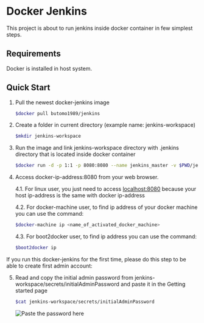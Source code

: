 Docker Jenkins
==============
This project is about to run jenkins inside docker container in few simplest steps.

Requirements
------------
Docker is installed in host system.

Quick Start
-----------
1. Pull the newest docker-jenkins image
	
	```bash
	$docker pull butomo1989/jenkins
	```

2. Create a folder in current directory (example name: jenkins-workspace)
	
	```bash
	$mkdir jenkins-workspace
	```

3. Run the image and link jenkins-workspace directory with .jenkins directory that is located inside docker container

	```bash
	$docker run -d -p 1:1 -p 8080:8080 --name jenkins_master -v $PWD/jenkins-workspace:/root/.jenkins butomo1989/jenkins
	```

4. Access docker-ip-address:8080 from your web browser.

	4.1. For linux user, you just need to access [localhost:8080] because your host ip-address is the same with docker ip-address

	4.2. For docker-machine user, to find ip address of your docker machine you can use the command:

	```bash
	$docker-machine ip <name_of_activated_docker_machine>
	```

	4.3. For boot2docker user, to find ip address you can use the command:

	```bash
	$boot2docker ip
	```

If you run this docker-jenkins for the first time, please do this step to be able to create first admin account:

5. Read and copy the initial admin password from jenkins-workspace/secrets/initialAdminPassword and paste it in the Getting started page

	```bash
	$cat jenkins-workspace/secrets/initialAdminPassword
	```

	![][InitialAdminPassword]

[InitialAdminPassword]: <img/InitialAdminPassword.png> "Paste the password here"
[localhost:8080]: <http:localhost:8080>
